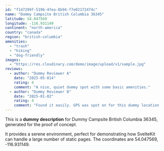 ```yaml
---
id: "f147299f-5196-4fea-8b94-f7e02172474c"
name: "Dummy Campsite British Columbia 36345"
latitude: 54.047569
longitude: -116.931149
continent: "north-america"
country: "canada"
region: "british-columbia"
amenities:
  - "trash"
  - "hiking"
  - "dog-friendly"
images:
  - "https://res.cloudinary.com/demo/image/upload/v1/sample.jpg"
reviews:
  - author: "Dummy Reviewer A"
    date: "2025-05-014"
    rating: 4
    comment: "A nice, quiet dummy spot with some basic amenities."
  - author: "Dummy Reviewer B"
    date: "2025-01-02"
    rating: 4
    comment: "Found it easily. GPS was spot on for this dummy location."
---
```


This is a **dummy description** for Dummy Campsite British Columbia 36345, generated for the proof of concept.

It provides a serene environment, perfect for demonstrating how SvelteKit can handle a large number of static pages. The coordinates are 54.047569, -116.931149.
